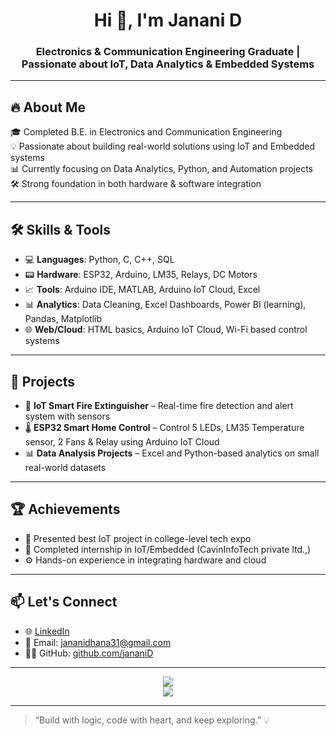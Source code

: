 <h1 align="center">Hi 👋, I'm Janani D</h1>
<h3 align="center">Electronics & Communication Engineering Graduate | Passionate about IoT, Data Analytics & Embedded Systems</h3>

---

## 🔥 About Me

🎓 Completed B.E. in Electronics and Communication Engineering  
💡 Passionate about building real-world solutions using IoT and Embedded systems  
📊 Currently focusing on Data Analytics, Python, and Automation projects  
🛠️ Strong foundation in both hardware & software integration  

---

## 🛠️ Skills & Tools

- 💻 **Languages**: Python, C, C++, SQL  
- 📟 **Hardware**: ESP32, Arduino, LM35, Relays, DC Motors  
- 📈 **Tools**: Arduino IDE, MATLAB, Arduino IoT Cloud, Excel  
- 📊 **Analytics**: Data Cleaning, Excel Dashboards, Power BI (learning), Pandas, Matplotlib  
- 🌐 **Web/Cloud**: HTML basics, Arduino IoT Cloud, Wi-Fi based control systems

---

## 🚀 Projects

- 🔌 **IoT Smart Fire Extinguisher** – Real-time fire detection and alert system with sensors  
- 🌡️ **ESP32 Smart Home Control** – Control 5 LEDs, LM35 Temperature sensor, 2 Fans & Relay using Arduino IoT Cloud    
- 📊 **Data Analysis Projects** – Excel and Python-based analytics on small real-world datasets

---

## 🏆 Achievements

- 🥇 Presented best IoT project in college-level tech expo  
- 🧠 Completed internship in IoT/Embedded (CavinInfoTech private ltd.,)  
- ⚙️ Hands-on experience in integrating hardware and cloud

---

## 📫 Let's Connect

- 🌐 [LinkedIn](https://www.linkedin.com/in/janani-dhanasekar-715001282/)  
- 💌 Email: jananidhana31@gmail.com  
- 🧑‍💻 GitHub: [github.com/jananiD](https://github.com/Janani031)

---

<p align="center">
  <img src="https://github-readme-stats.vercel.app/api?username=janani031&show_icons=true&theme=tokyonight" />
  <br>
  <img src="https://github-readme-stats.vercel.app/api/top-langs/?username=janani031&layout=compact&theme=tokyonight" />
</p>

---

> “Build with logic, code with heart, and keep exploring.” 💡
